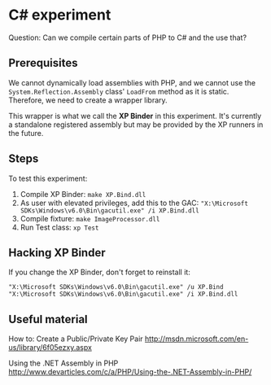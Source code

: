 C# experiment
=============
Question: Can we compile certain parts of PHP to C# and the use that?

Prerequisites
-------------
We cannot dynamically load assemblies with PHP, and we cannot use the
`System.Reflection.Assembly` class' `LoadFrom` method as it is static.
Therefore, we need to create a wrapper library. 

This wrapper is what we call the **XP Binder** in this experiment. It's
currently a standalone registered assembly but may be provided by the
XP runners in the future.

Steps
-----
To test this experiment:

1. Compile XP Binder: `make XP.Bind.dll`
2. As user with elevated privileges, add this to the GAC:
   `"X:\Microsoft SDKs\Windows\v6.0\Bin\gacutil.exe" /i XP.Bind.dll`
3. Compile fixture: `make ImageProcessor.dll`
4. Run Test class: `xp Test`

Hacking XP Binder
-----------------
If you change the XP Binder, don't forget to reinstall it:

```
"X:\Microsoft SDKs\Windows\v6.0\Bin\gacutil.exe" /u XP.Bind
"X:\Microsoft SDKs\Windows\v6.0\Bin\gacutil.exe" /i XP.Bind.dll
```

Useful material
---------------
How to: Create a Public/Private Key Pair
http://msdn.microsoft.com/en-us/library/6f05ezxy.aspx

Using the .NET Assembly in PHP
http://www.devarticles.com/c/a/PHP/Using-the-.NET-Assembly-in-PHP/

